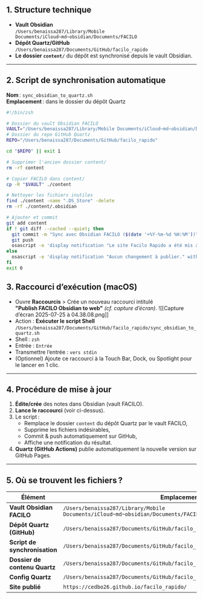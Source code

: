 
## 1. Structure technique

- **Vault Obsidian**  
  `/Users/benaissa287/Library/Mobile Documents/iCloud~md~obsidian/Documents/FACILO`
- **Dépôt Quartz/GitHub**  
  `/Users/benaissa287/Documents/GitHub/facilo_rapido`
- **Le dossier `content/`** du dépôt est synchronisé depuis le vault Obsidian.

---

## 2. Script de synchronisation automatique

**Nom** : `sync_obsidian_to_quartz.sh`  
**Emplacement** : dans le dossier du dépôt Quartz

```bash
#!/bin/zsh

# Dossier du vault Obsidian FACILO
VAULT="/Users/benaissa287/Library/Mobile Documents/iCloud~md~obsidian/Documents/FACILO"
# Dossier du repo GitHub Quartz
REPO="/Users/benaissa287/Documents/GitHub/facilo_rapido"

cd "$REPO" || exit 1

# Supprimer l'ancien dossier content/
rm -rf content

# Copier FACILO dans content/
cp -R "$VAULT" ./content

# Nettoyer les fichiers inutiles
find ./content -name ".DS_Store" -delete
rm -rf ./content/.obsidian

# Ajouter et commit
git add content
if ! git diff --cached --quiet; then
  git commit -m "Sync avec Obsidian FACILO ($(date '+%Y-%m-%d %H:%M'))"
  git push
  osascript -e 'display notification "Le site Facilo Rapido a été mis à jour !" with title "Quartz Sync"'
else
  osascript -e 'display notification "Aucun changement à publier." with title "Quartz Sync"'
fi
exit 0
```

## 3. Raccourci d’exécution (macOS)

- Ouvre **Raccourcis** > Crée un nouveau raccourci intitulé  
  **"Publish FACILO Obsidian to web"** *(cf. capture d’écran)*. ![[Capture d’écran 2025-07-25 à 04.38.08.png]]
- Action : **Exécuter le script Shell**  
  `/Users/benaissa287/Documents/GitHub/facilo_rapido/sync_obsidian_to_quartz.sh`
- Shell : `zsh`
- Entrée : `Entrée`
- Transmettre l’entrée : `vers stdin`
- (Optionnel) Ajoute ce raccourci à la Touch Bar, Dock, ou Spotlight pour le lancer en 1 clic.

---

## 4. Procédure de mise à jour

1. **Édite/crée** des notes dans Obsidian (vault FACILO).
2. **Lance le raccourci** (voir ci-dessus).
3. Le script :
   - Remplace le dossier `content` du dépôt Quartz par le vault FACILO,
   - Supprime les fichiers indésirables,
   - Commit & push automatiquement sur GitHub,
   - Affiche une notification du résultat.
4. **Quartz (GitHub Actions)** publie automatiquement la nouvelle version sur GitHub Pages.

---

## 5. Où se trouvent les fichiers ?

| Élément                      | Emplacement                                                              |
|------------------------------|--------------------------------------------------------------------------|
| **Vault Obsidian FACILO**    | `/Users/benaissa287/Library/Mobile Documents/iCloud~md~obsidian/Documents/FACILO` |
| **Dépôt Quartz (GitHub)**    | `/Users/benaissa287/Documents/GitHub/facilo_rapido`                      |
| **Script de synchronisation**| `/Users/benaissa287/Documents/GitHub/facilo_rapido/sync_obsidian_to_quartz.sh` |
| **Dossier de contenu Quartz**| `/Users/benaissa287/Documents/GitHub/facilo_rapido/content`               |
| **Config Quartz**            | `/Users/benaissa287/Documents/GitHub/facilo_rapido/quartz.config.ts`      |
| **Site publié**              | `https://cedbo26.github.io/facilo_rapido/`                                |


